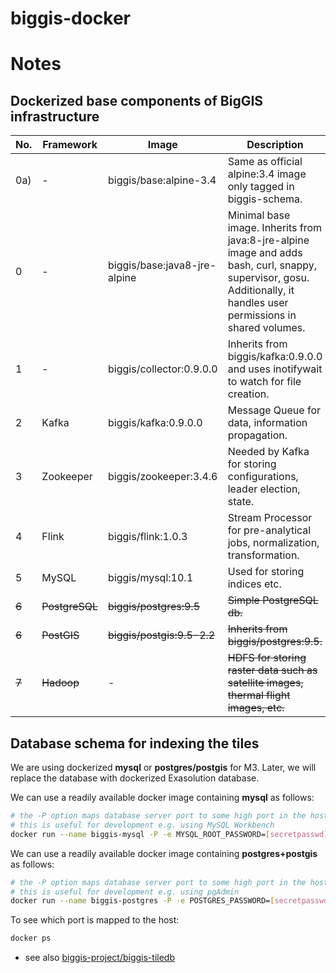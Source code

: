 # biggis-docker

<!-- [![Build Status](https://travis-ci.org/biggis-project/biggis-infrastructure.svg?branch=master)][Travis]
[![](https://img.shields.io/docker/stars/biggis/biggis-infrastructure.svg)][Dockerhub]
[![](https://img.shields.io/docker/pulls/biggis/biggis-infrastructure.svg)][Dockerhub]
[![](https://badge.imagelayers.io/biggis/biggis-infrastructure:latest.svg)][ImageLayers]

[Dockerhub]: https://hub.docker.com/r/biggis/biggis-infrastructure/
[Travis]: https://travis-ci.org/biggis-project/biggis-infrastructure
[ImageLayers]: https://imagelayers.io/?images=biggis/biggis-infrastructure:latest -->

# Notes

## Dockerized base components of BigGIS infrastructure
| No.   | Framework      | Image                        | Description                                                                                                                                                            |
|-------|----------------|------------------------------|------------------------------------------------------------------------------------------------------------------------------------------------------------------------|
| 0a)   | -              | biggis/base:alpine-3.4       | Same as official alpine:3.4 image only tagged in biggis-schema.                                                                                                        |
| 0     | -              | biggis/base:java8-jre-alpine | Minimal base image. Inherits from java:8-jre-alpine image and adds bash, curl, snappy, supervisor, gosu.  Additionally, it handles user permissions in shared volumes. |
| 1     | -              | biggis/collector:0.9.0.0     | Inherits from biggis/kafka:0.9.0.0 and uses inotifywait to watch for file creation.                                                                                    |
| 2     | Kafka          | biggis/kafka:0.9.0.0         | Message Queue for data, information propagation.                                                                                                                       |
| 3     | Zookeeper      | biggis/zookeeper:3.4.6       | Needed by Kafka for storing configurations, leader election, state.                                                                                                    |
| 4     | Flink          | biggis/flink:1.0.3           | Stream Processor for pre-analytical jobs, normalization, transformation.                                                                                               |
| 5     | MySQL          | biggis/mysql:10.1            | Used for storing indices etc.                                                                                                                                          |
| ~~6~~ | ~~PostgreSQL~~ | ~~biggis/postgres:9.5~~      | ~~Simple PostgreSQL db.~~                                                                                                                                              |
| ~~6~~ | ~~PostGIS~~    | ~~biggis/postgis:9.5-2.2~~   | ~~Inherits from biggis/postgres:9.5.~~                                                                                                                                 |
| ~~7~~ | ~~Hadoop~~     | -                            | ~~HDFS for storing raster data such as satellite images, thermal flight images, etc.~~                                                                                 |

## Database schema for indexing the tiles
We are using dockerized **mysql** or **postgres/postgis** for M3.
Later, we will replace the database with dockerized Exasolution database.

We can use a readily available docker image containing **mysql** as follows:
``` sh
# the -P option maps database server port to some high port in the host
# this is useful for development e.g. using MySQL Workbench
docker run --name biggis-mysql -P -e MYSQL_ROOT_PASSWORD=[secretpasswd] -d mysql:5.7.13
```

We can use a readily available docker image containing **postgres+postgis** as follows:
``` sh
# the -P option maps database server port to some high port in the host
# this is useful for development e.g. using pgAdmin
docker run --name biggis-postgres -P -e POSTGRES_PASSWORD=[secretpasswd] -d mdillon/postgis
```

To see which port is mapped to the host:
``` sh
docker ps
```

- see also [biggis-project/biggis-tiledb](https://github.com/biggis-project/biggis-tiledb/)


<!-- ## Tagging scheme
- Tagging scheme makes use of immutable infrastructure pattern:
  - `<travis-build-#> - <github-branch> - <committer> . <first-8-chars-github-commit-hash>`

## Building docker images

When building docker images for a service it's usually quite common to start out from a base image like ubuntu (~188MB) or centos (~172MB).

However these base images are considered to be 'fat' as they contain various things your application/service might not need but increases your image size significantly.

So like in development when stripping down your code in order to be more efficient, start off from a minimal base image (e.g. Busybox ~2MB, Alpine ~5MB, Debian ~125MB) in order to make the deployment of your application/service more efficient.

see:
- https://www.brianchristner.io/docker-image-base-os-size-comparison/
- http://www.iron.io/microcontainers-tiny-portable-containers/
- https://github.com/iron-io/dockers

Additionally, there are some other important things one has to consider when building a docker image as pointed out below:

see:
- http://phusion.github.io/baseimage-docker/

So the ```phusion/baseimage:<VERSION>``` is a perfect example of a good docker base image. -->
